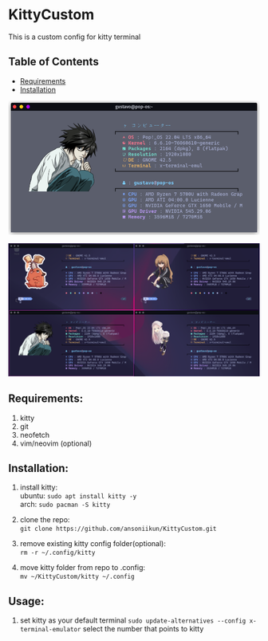 # KittyCustom

This is a custom config for kitty terminal

## Table of Contents
- [Requirements](#requirements)
- [Installation](#installation)

![Screenshot](src/Screenshot%20from%202024-02-19%2014-29-44.png)

![Screenshot](src/Screenshot%20from%202024-02-19%2014-30-22.png)

## Requirements: <a name="requirements"></a>

1. kitty
2. git
3. neofetch
4. vim/neovim (optional)

## Installation: <a name="installation"></a>

1. install kitty:  
   ubuntu: `sudo apt install kitty -y`  
   arch: `sudo pacman -S kitty`

2. clone the repo:  
   `git clone https://github.com/ansoniikun/KittyCustom.git`

3. remove existing kitty config folder(optional):  
   `rm -r ~/.config/kitty`
   
5. move kitty folder from repo to .config:  
   `mv ~/KittyCustom/kitty ~/.config`

## Usage: <a name="usage"></a>

1. set kitty as your default terminal
   `sudo update-alternatives --config x-terminal-emulator`
   select the number that points to kitty
